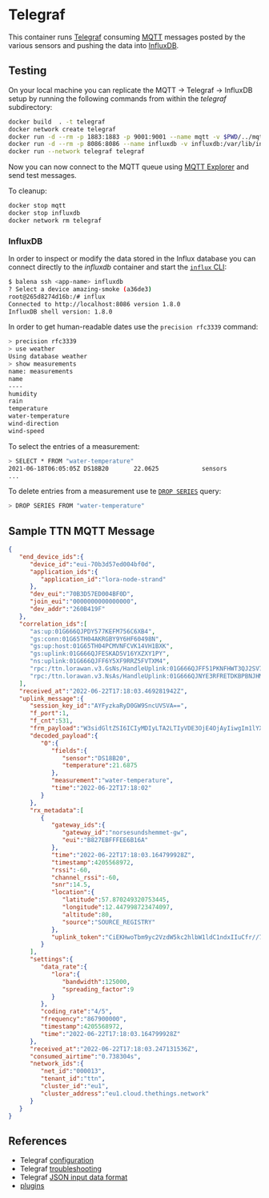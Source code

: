 # Telegraf

This container runs [Telegraf](https://www.influxdata.com/time-series-platform/telegraf) consuming [MQTT](https://mqtt.org/) messages posted by the various sensors and pushing the data into [InfluxDB](https://www.influxdata.com/).

## Testing

On your local machine you can replicate the MQTT -> Telegraf -> InfluxDB setup by running the following commands from within the _telegraf_ subdirectory:

```sh
docker build  . -t telegraf
docker network create telegraf
docker run -d --rm -p 1883:1883 -p 9001:9001 --name mqtt -v $PWD/../mqtt/mosquitto.conf:/mosquitto/config/mosquitto.conf --network telegraf  eclipse-mosquitto
docker run -d --rm -p 8086:8086 --name influxdb -v influxdb:/var/lib/influxdb --network telegraf influxdb:1.8
docker run --network telegraf telegraf
```

Now you can now connect to the MQTT queue using [MQTT Explorer](http://mqtt-explorer.com/) and send test messages.

To cleanup:

```sh
docker stop mqtt
docker stop influxdb
docker network rm telegraf
```

### InfluxDB

In order to inspect or modify the data stored in the Influx database you can connect directly to the _influxdb_ container and start the [`influx` CLI](https://docs.influxdata.com/influxdb/v1.8/tools/shell/):

```sh
$ balena ssh <app-name> influxdb
? Select a device amazing-smoke (a36de3)
root@265d8274d16b:/# influx
Connected to http://localhost:8086 version 1.8.0
InfluxDB shell version: 1.8.0
```

In order to get human-readable dates use the `precision rfc3339` command:

```sh
> precision rfc3339
> use weather
Using database weather
> show measurements
name: measurements
name
----
humidity
rain
temperature
water-temperature
wind-direction
wind-speed
```

To select the entries of a measurement:

```sh
> SELECT * FROM "water-temperature"
2021-06-18T06:05:05Z DS18B20       22.0625            sensors
...
```

To delete entries from a measurement use te [`DROP SERIES`](https://docs.influxdata.com/influxdb/v1.8/query_language/manage-database/#drop-series-from-the-index-with-drop-series) query:

```sh
> DROP SERIES FROM "water-temperature"
```

## Sample TTN MQTT Message

```json
{
   "end_device_ids":{
      "device_id":"eui-70b3d57ed004bf0d",
      "application_ids":{
         "application_id":"lora-node-strand"
      },
      "dev_eui":"70B3D57ED004BF0D",
      "join_eui":"0000000000000000",
      "dev_addr":"260B419F"
   },
   "correlation_ids":[
      "as:up:01G666QJPDY577KEFM756C6XB4",
      "gs:conn:01G65TH04AKRGBY9Y6HF60498N",
      "gs:up:host:01G65TH04PCMVNFCVK14VH1BXK",
      "gs:uplink:01G666QJFESKAD5V16YXZXY1PY",
      "ns:uplink:01G666QJFF6Y5XF9RRZ5FVTXM4",
      "rpc:/ttn.lorawan.v3.GsNs/HandleUplink:01G666QJFF51PKNFHWT3QJ2SV7",
      "rpc:/ttn.lorawan.v3.NsAs/HandleUplink:01G666QJNYE3RFRETDKBPBNJHM"
   ],
   "received_at":"2022-06-22T17:18:03.469281942Z",
   "uplink_message":{
      "session_key_id":"AYFyzkaRyD0GW9SncUVSVA==",
      "f_port":1,
      "f_cnt":531,
      "frm_payload":"W3sidGltZSI6ICIyMDIyLTA2LTIyVDE3OjE4OjAyIiwgIm1lYXN1cmVtZW50IjogIndhdGVyLXRlbXBlcmF0dXJlIiwgImZpZWxkcyI6IHsidGVtcGVyYXR1cmUiOiAyMS42ODc1LCAic2Vuc29yIjogIkRTMThCMjAifX1d",
      "decoded_payload":{
         "0":{
            "fields":{
               "sensor":"DS18B20",
               "temperature":21.6875
            },
            "measurement":"water-temperature",
            "time":"2022-06-22T17:18:02"
         }
      },
      "rx_metadata":[
         {
            "gateway_ids":{
               "gateway_id":"norsesundshemmet-gw",
               "eui":"B827EBFFFEE6B16A"
            },
            "time":"2022-06-22T17:18:03.164799928Z",
            "timestamp":4205568972,
            "rssi":-60,
            "channel_rssi":-60,
            "snr":14.5,
            "location":{
               "latitude":57.870249320753445,
               "longitude":12.447998723474097,
               "altitude":80,
               "source":"SOURCE_REGISTRY"
            },
            "uplink_token":"CiEKHwoTbm9yc2VzdW5kc2hlbW1ldC1ndxIIuCfr//7msWoQzMev1Q8aCwjLnc2VBhDi+sB1IOCpx/uy9AIqCwjLnc2VBhC4y8pO"
         }
      ],
      "settings":{
         "data_rate":{
            "lora":{
               "bandwidth":125000,
               "spreading_factor":9
            }
         },
         "coding_rate":"4/5",
         "frequency":"867900000",
         "timestamp":4205568972,
         "time":"2022-06-22T17:18:03.164799928Z"
      },
      "received_at":"2022-06-22T17:18:03.247131536Z",
      "consumed_airtime":"0.738304s",
      "network_ids":{
         "net_id":"000013",
         "tenant_id":"ttn",
         "cluster_id":"eu1",
         "cluster_address":"eu1.cloud.thethings.network"
      }
   }
}
```

## References

* Telegraf [configuration](https://github.com/influxdata/telegraf/blob/master/docs/CONFIGURATION.md)
* Telegraf [troubleshooting](https://docs.influxdata.com/telegraf/v1.17/administration/troubleshooting/)
* Telegraf [JSON input data format](https://docs.influxdata.com/telegraf/v1.18/data_formats/input/json/)
* [plugins](https://archive.docs.influxdata.com/telegraf/v1.8/plugins)
